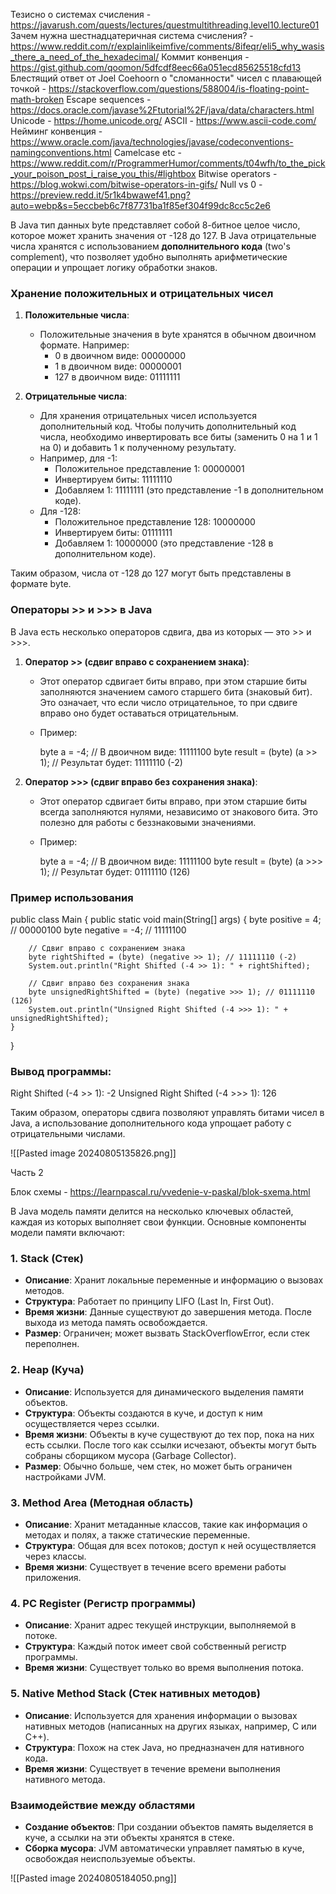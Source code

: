 Тезисно о системах счисления - https://javarush.com/quests/lectures/questmultithreading.level10.lecture01
Зачем нужна шестнадцатеричная система счисления? - https://www.reddit.com/r/explainlikeimfive/comments/8ifeqr/eli5_why_wasis_there_a_need_of_the_hexadecimal/
Коммит конвенция - https://gist.github.com/qoomon/5dfcdf8eec66a051ecd85625518cfd13
Блестящий ответ от Joel Coehoorn о "сломанности" чисел с плавающей точкой - https://stackoverflow.com/questions/588004/is-floating-point-math-broken
Escape sequences - https://docs.oracle.com/javase%2Ftutorial%2F/java/data/characters.html
Unicode - https://home.unicode.org/
ASCII - https://www.ascii-code.com/
Нейминг конвенция - https://www.oracle.com/java/technologies/javase/codeconventions-namingconventions.html
Camelcase etc - https://www.reddit.com/r/ProgrammerHumor/comments/t04wfh/to_the_pick_your_poison_post_i_raise_you_this/#lightbox
Bitwise operators - https://blog.wokwi.com/bitwise-operators-in-gifs/
Null vs 0 - https://preview.redd.it/5r1k4bwawef41.png?auto=webp&s=5eccbeb6c7f87731ba1f85ef304f99dc8cc5c2e6





В Java тип данных byte представляет собой 8-битное целое число, которое может хранить значения от -128 до 127. В Java отрицательные числа хранятся с использованием **дополнительного кода** (two's complement), что позволяет удобно выполнять арифметические операции и упрощает логику обработки знаков.

### Хранение положительных и отрицательных чисел

1. **Положительные числа**: 
   - Положительные значения в byte хранятся в обычном двоичном формате. Например:
     - 0 в двоичном виде: 00000000
     - 1 в двоичном виде: 00000001
     - 127 в двоичном виде: 01111111

2. **Отрицательные числа**:
   - Для хранения отрицательных чисел используется дополнительный код. Чтобы получить дополнительный код числа, необходимо инвертировать все биты (заменить 0 на 1 и 1 на 0) и добавить 1 к полученному результату.
   - Например, для -1:
     - Положительное представление 1: 00000001
     - Инвертируем биты: 11111110
     - Добавляем 1: 11111111 (это представление -1 в дополнительном коде).
   - Для -128:
     - Положительное представление 128: 10000000
     - Инвертируем биты: 01111111
     - Добавляем 1: 10000000 (это представление -128 в дополнительном коде).

Таким образом, числа от -128 до 127 могут быть представлены в формате byte.

### Операторы >> и >>> в Java

В Java есть несколько операторов сдвига, два из которых — это >> и >>>.

1. **Оператор >> (сдвиг вправо с сохранением знака)**:
   - Этот оператор сдвигает биты вправо, при этом старшие биты заполняются значением самого старшего бита (знаковый бит). Это означает, что если число отрицательное, то при сдвиге вправо оно будет оставаться отрицательным.
   - Пример:
     
     byte a = -4; // В двоичном виде: 11111100
     byte result = (byte) (a >> 1); // Результат будет: 11111110 (-2)
     

2. **Оператор >>> (сдвиг вправо без сохранения знака)**:
   - Этот оператор сдвигает биты вправо, при этом старшие биты всегда заполняются нулями, независимо от знакового бита. Это полезно для работы с беззнаковыми значениями.
   - Пример:
     
     byte a = -4; // В двоичном виде: 11111100
     byte result = (byte) (a >>> 1); // Результат будет: 01111110 (126)
     

### Пример использования

public class Main {
    public static void main(String[] args) {
        byte positive = 4; // 00000100
        byte negative = -4; // 11111100

        // Сдвиг вправо с сохранением знака
        byte rightShifted = (byte) (negative >> 1); // 11111110 (-2)
        System.out.println("Right Shifted (-4 >> 1): " + rightShifted);

        // Сдвиг вправо без сохранения знака
        byte unsignedRightShifted = (byte) (negative >>> 1); // 01111110 (126)
        System.out.println("Unsigned Right Shifted (-4 >>> 1): " + unsignedRightShifted);
    }
}


### Вывод программы:

Right Shifted (-4 >> 1): -2
Unsigned Right Shifted (-4 >>> 1): 126


Таким образом, операторы сдвига позволяют управлять битами чисел в Java, а использование дополнительного кода упрощает работу с отрицательными числами.

![[Pasted image 20240805135826.png]]

Часть 2

Блок схемы - https://learnpascal.ru/vvedenie-v-paskal/blok-sxema.html

В Java модель памяти делится на несколько ключевых областей, каждая из которых выполняет свои функции. Основные компоненты модели памяти включают:

### 1. **Stack (Стек)**
- **Описание**: Хранит локальные переменные и информацию о вызовах методов.
- **Структура**: Работает по принципу LIFO (Last In, First Out).
- **Время жизни**: Данные существуют до завершения метода. После выхода из метода память освобождается.
- **Размер**: Ограничен; может вызвать StackOverflowError, если стек переполнен.

### 2. **Heap (Куча)**
- **Описание**: Используется для динамического выделения памяти объектов.
- **Структура**: Объекты создаются в куче, и доступ к ним осуществляется через ссылки.
- **Время жизни**: Объекты в куче существуют до тех пор, пока на них есть ссылки. После того как ссылки исчезают, объекты могут быть собраны сборщиком мусора (Garbage Collector).
- **Размер**: Обычно больше, чем стек, но может быть ограничен настройками JVM.

### 3. **Method Area (Методная область)**
- **Описание**: Хранит метаданные классов, такие как информация о методах и полях, а также статические переменные.
- **Структура**: Общая для всех потоков; доступ к ней осуществляется через классы.
- **Время жизни**: Существует в течение всего времени работы приложения.

### 4. **PC Register (Регистр программы)**
- **Описание**: Хранит адрес текущей инструкции, выполняемой в потоке.
- **Структура**: Каждый поток имеет свой собственный регистр программы.
- **Время жизни**: Существует только во время выполнения потока.

### 5. **Native Method Stack (Стек нативных методов)**
- **Описание**: Используется для хранения информации о вызовах нативных методов (написанных на других языках, например, C или C++).
- **Структура**: Похож на стек Java, но предназначен для нативного кода.
- **Время жизни**: Существует в течение времени выполнения нативного метода.

### Взаимодействие между областями
- **Создание объектов**: При создании объектов память выделяется в куче, а ссылки на эти объекты хранятся в стеке.
- **Сборка мусора**: JVM автоматически управляет памятью в куче, освобождая неиспользуемые объекты.

![[Pasted image 20240805184050.png]]